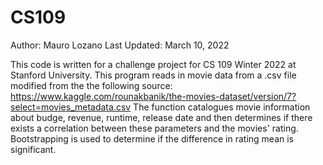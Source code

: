 # CS109

Author: Mauro Lozano
Last Updated: March 10, 2022

This code is written for a challenge project for CS 109 Winter 2022 at Stanford University. This program
reads in movie data from a .csv file modified from the the following source:
https://www.kaggle.com/rounakbanik/the-movies-dataset/version/7?select=movies_metadata.csv
The function catalogues movie information about budge, revenue, runtime, release date and then determines
if there exists a correlation between these parameters and the movies' rating.
Bootstrapping is used to determine if the difference in rating mean is significant.
